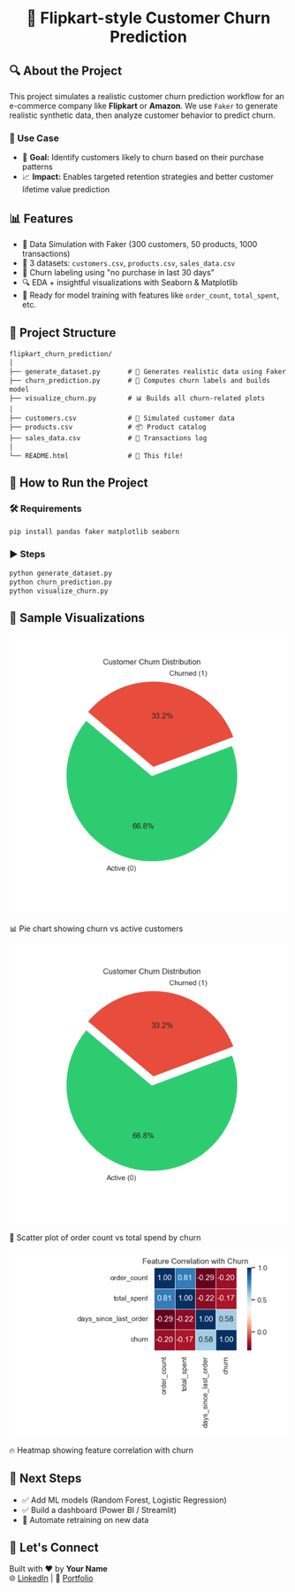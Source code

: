 
<!DOCTYPE html>
<html lang="en">
<head>
    <meta charset="UTF-8">
    
</head>
<body>

<h1 align="center">🛒 Flipkart-style Customer Churn Prediction</h1>

<h2>🔍 About the Project</h2>
<p>This project simulates a realistic customer churn prediction workflow for an e-commerce company like <strong>Flipkart</strong> or <strong>Amazon</strong>. We use <code>Faker</code> to generate realistic synthetic data, then analyze customer behavior to predict churn.</p>

<h3>💼 Use Case</h3>
<ul>
    <li>🧠 <strong>Goal:</strong> Identify customers likely to churn based on their purchase patterns</li>
    <li>📈 <strong>Impact:</strong> Enables targeted retention strategies and better customer lifetime value prediction</li>
</ul>

<h2>📊 Features</h2>
<ul>
    <li>🧪 Data Simulation with Faker (300 customers, 50 products, 1000 transactions)</li>
    <li>📁 3 datasets: <code>customers.csv</code>, <code>products.csv</code>, <code>sales_data.csv</code></li>
    <li>🧠 Churn labeling using "no purchase in last 30 days"</li>
    <li>🔍 EDA + insightful visualizations with Seaborn & Matplotlib</li>
    <li>🤖 Ready for model training with features like <code>order_count</code>, <code>total_spent</code>, etc.</li>
</ul>

<h2>📂 Project Structure</h2>
<pre><code>flipkart_churn_prediction/
│
├── generate_dataset.py       # 📄 Generates realistic data using Faker
├── churn_prediction.py       # 🤖 Computes churn labels and builds model
├── visualize_churn.py        # 📊 Builds all churn-related plots
│
├── customers.csv             # 👥 Simulated customer data
├── products.csv              # 📦 Product catalog
├── sales_data.csv            # 🛒 Transactions log
│
└── README.html               # 📘 This file!
</code></pre>

<h2>🚀 How to Run the Project</h2>

<h3>🛠 Requirements</h3>
<pre><code>pip install pandas faker matplotlib seaborn</code></pre>

<h3>▶️ Steps</h3>
<pre><code>python generate_dataset.py
python churn_prediction.py
python visualize_churn.py
</code></pre>

<h2>📸 Sample Visualizations</h2>

<div class="image-container">
    <img src="images/pie_chart.png" alt="Churn Pie Chart">
    <p class="image-caption">📊 Pie chart showing churn vs active customers</p>
</div>

<div class="image-container">
    <img src="images/pie_chart.png" alt="Order vs Spend">
    <p class="image-caption">🎯 Scatter plot of order count vs total spend by churn</p>
</div>

<div class="image-container">
    <img src="images/heatmap.png" alt="Feature Correlation Heatmap">
    <p class="image-caption">🔥 Heatmap showing feature correlation with churn</p>
</div>

<h2>📌 Next Steps</h2>
<ul>
    <li>✅ Add ML models (Random Forest, Logistic Regression)</li>
    <li>✅ Build a dashboard (Power BI / Streamlit)</li>
    <li>🔄 Automate retraining on new data</li>
</ul>

<h2>🤝 Let's Connect</h2>
<p>Built with ❤️ by <strong>Your Name</strong><br>
🌐 <a href="https://www.linkedin.com/in/divyanshu0519/" target="_blank">LinkedIn</a> |
💼 <a href="https://my-portfolio-page-sage.vercel.app/" target="_blank">Portfolio</a></p>

</body>
</html>
